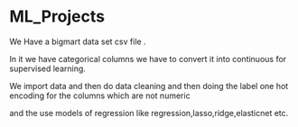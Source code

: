 # ML_Projects

We Have a bigmart data set csv file .

In it we have categorical columns we have to convert it into continuous for supervised learning.

We import data and then do data cleaning and then doing the label one hot encoding for the columns which are not numeric

and the use models of regression like regression,lasso,ridge,elasticnet etc.

